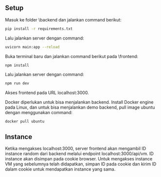 ## Setup

Masuk ke folder \backend dan jalankan command berikut:
```bash
pip install -r requirements.txt
```

Lalu jalankan server dengan command:
```bash
uvicorn main:app --reload
```

Buka terminal baru dan jalankan command berikut pada \frontend:
```bash
npm install
```

Lalu jalankan server dengan command:
```bash
npm run dev
```

Akses frontend pada URL localhost:3000.

Docker diperlukan untuk bisa menjalankan backend. Install Docker engine pada Linux, dan untuk bisa menjalankan demo backend, pull image ubuntu dengan menggunakan command:
```bash
docker pull ubuntu
```

## Instance

Ketika mengakses localhost:3000, server frontend akan mengambil ID instance random dari backend melalui endpoint localhost:3000/api/vm. ID instance akan disimpan pada cookie browser. Untuk mengakses instance VM yang sebelumnya telah didapatkan, simpan ID pada cookie dan kirim ID dalam cookie untuk mendapatkan instance yang sama.
